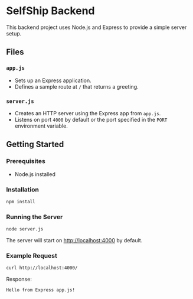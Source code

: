 # SelfShip Backend

This backend project uses Node.js and Express to provide a simple server setup.

## Files

### `app.js`
- Sets up an Express application.
- Defines a sample route at `/` that returns a greeting.

### `server.js`
- Creates an HTTP server using the Express app from `app.js`.
- Listens on port `4000` by default or the port specified in the `PORT` environment variable.

## Getting Started

### Prerequisites
- Node.js installed

### Installation

```bash
npm install
```

### Running the Server

```bash
node server.js
```

The server will start on [http://localhost:4000](http://localhost:4000) by default.

### Example Request

```bash
curl http://localhost:4000/
```

Response:
```
Hello from Express app.js!
```
